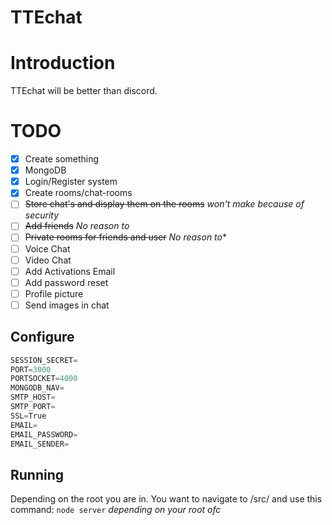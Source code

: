 # TTEchat

# Introduction
TTEchat will be better than discord.

# TODO

- [x] Create something
- [X] MongoDB
- [x] Login/Register system
- [X] Create rooms/chat-rooms
- [ ] ~~Store chat's and display them on the rooms~~ *won't make because of security*
- [ ] ~~Add friends~~ *No reason to*
- [ ] ~~Private rooms for friends and user~~ *No reason to**
- [ ] Voice Chat
- [ ] Video Chat
- [ ] Add Activations Email
- [ ] Add password reset
- [ ] Profile picture
- [ ] Send images in chat

## Configure
```js
SESSION_SECRET=
PORT=3000
PORTSOCKET=4000
MONGODB_NAV=
SMTP_HOST=
SMTP_PORT=
SSL=True
EMAIL=
EMAIL_PASSWORD=
EMAIL_SENDER=
```

## Running
Depending on the root you are in. You want to navigate to /src/ and use this command: `node server` *depending on your root ofc*
